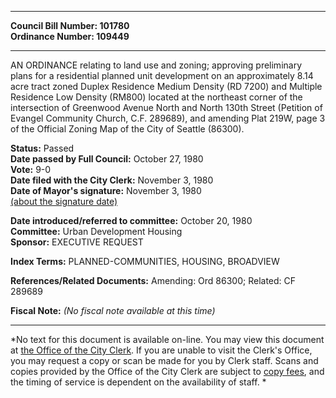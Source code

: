 * * * * *  
  
**Council Bill Number: [](#h0)[](#h2)101780**   
**Ordinance Number: 109449**  
  
* * * * *  
  
AN ORDINANCE relating to land use and zoning; approving preliminary plans for a residential planned unit development on an approximately 8.14 acre tract zoned Duplex Residence Medium Density (RD 7200) and Multiple Residence Low Density (RM800) located at the northeast corner of the intersection of Greenwood Avenue North and North 130th Street (Petition of Evangel Community Church, C.F. 289689), and amending Plat 219W, page 3 of the Official Zoning Map of the City of Seattle (86300).  
  
**Status:** Passed   
**Date passed by Full Council:** October 27, 1980   
**Vote:** 9-0   
**Date filed with the City Clerk:** November 3, 1980   
**Date of Mayor's signature:** November 3, 1980   
[(about the signature date)](/~public/approvaldate.htm)   
  
  
**Date introduced/referred to committee:** October 20, 1980   
**Committee:** Urban Development Housing   
**Sponsor:** EXECUTIVE REQUEST   
  
**Index Terms:** PLANNED-COMMUNITIES, HOUSING, BROADVIEW  
  
**References/Related Documents:** Amending: Ord 86300; Related: CF 289689  
  
**Fiscal Note:** *(No fiscal note available at this time)*  
  
* * * * *  
  
*No text for this document is available on-line. You may view this document at [the Office of the City Clerk](http://www.seattle.gov/leg/clerk/contactUs.htm). If you are unable to visit the Clerk's Office, you may request a copy or scan be made for you by Clerk staff. Scans and copies provided by the Office of the City Clerk are subject to [copy fees](http://clerk.seattle.gov/~public/clerkfees.htm), and the timing of service is dependent on the availability of staff. *  
  
  
